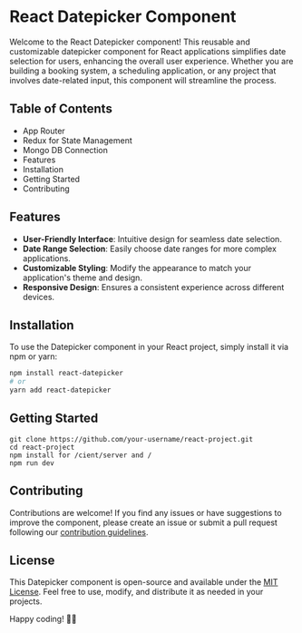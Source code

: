 # React Datepicker Component

Welcome to the React Datepicker component! This reusable and customizable datepicker component for React applications simplifies date selection for users, enhancing the overall user experience. Whether you are building a booking system, a scheduling application, or any project that involves date-related input, this component will streamline the process.

## Table of Contents
- App Router
- Redux for State Management
- Mongo DB Connection
- Features
- Installation
- Getting Started
- Contributing

## Features

- **User-Friendly Interface**: Intuitive design for seamless date selection.
- **Date Range Selection**: Easily choose date ranges for more complex applications.
- **Customizable Styling**: Modify the appearance to match your application's theme and design.
- **Responsive Design**: Ensures a consistent experience across different devices.

## Installation

To use the Datepicker component in your React project, simply install it via npm or yarn:

```bash
npm install react-datepicker
# or
yarn add react-datepicker
```

## Getting Started

```
git clone https://github.com/your-username/react-project.git
cd react-project
npm install for /cient/server and /
npm run dev
```

## Contributing

Contributions are welcome! If you find any issues or have suggestions to improve the component, please create an issue or submit a pull request following our [contribution guidelines](CONTRIBUTING.md).

## License

This Datepicker component is open-source and available under the [MIT License](LICENSE). Feel free to use, modify, and distribute it as needed in your projects.

Happy coding! 📅✨
